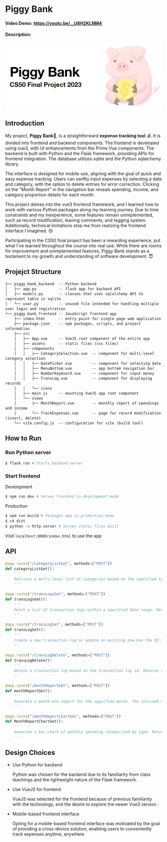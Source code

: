 # Piggy Bank

#### Video Demo: https://youtu.be/__U8H2KLNM4

#### Description:

![](images/hero.png)

## Introduction

My project, **Piggy Bank**🐷, is a straightforward **expense tracking tool** 💰. It is divided into frontend and backend components. The frontend is developed using vue3, with UI enhancements from the Prime Vue components. The backend is built with Python and the Flask framework, providing APIs for frontend integration. The database utilizes sqlite and the Python sqlalchemy library.

The interface is designed for mobile use, aligning with the goal of quick and easy expense tracking. Users can swiftly input expenses by selecting a date and category, with the option to delete entries for error correction. Clicking on the "Month Report" in the navigation bar reveals spending, income, and category proportion details for each month.

This project delves into the vue3 frontend framework, and I learned how to work with various Python packages along my learning journey. Due to time constraints and my inexperience, some features remain unimplemented, such as record modification, leaving comments, and tagging system. Additionally, technical limitations stop me from realizing the frontend interface I imagined. 😓

Participating in the CS50 final project has been a rewarding experience, put what I've learned throughout the course into real use. While there are rooms for improvement and unimplemented features, Piggy Bank stands as a testament to my growth and understanding of software development. 😇

## Projejct Structure

```
├── piggy_bank_backend  -- Python backend
│   ├── app.py          -- flask app for backend API
│   ├── models.py       -- classes that uses sqlalchemy API to represent table in sqlite
│   └── user.py         -- unused file intended for handling multiple user login and registration
└── piggy_bank_frontend -- JavaScript frontend app
    ├── index.html      -- entry point for single page web application
    ├── package.json    -- npm packages, scripts, and project information
    ├── src
    │   ├── App.vue     -- VueJS root component of the entire app
    │   ├── assets      -- static files (css files)
    │   ├── components
    │   │   ├── CategorySelection.vue  -- component for multi-level category selection
    │   │   ├── DatePicker.vue         -- component for selecting date
    │   │   ├── MenuBottom.vue         -- app bottom navigation bar
    │   │   ├── NumberKeyboard.vue     -- component for input money
    │   │   ├── TransLog.vue           -- component for displaying records
    │   │   └── icons
    │   ├── main.js     -- mounting VueJS app root component
    │   └── views
    │       ├── MonthReport.vue        -- monthly report of spendings and income
    │       └── TrackExpenses.vue      -- page for record modification (insert, delete)
    └── vite.config.js  -- configuration for vite (build tool)
```

## How to Run

### Run Python server

```sh
$ flask run # Starts backend server
```

### Start frontend

Development

```sh
$ npm run dev # Serves frontend in development mode
```

Production

```sh
$ npm run build # Packages app in production mode
$ cd dist
$ python -m http.server # Serves static files built
```

Visit `localhost:8000/index.html` to use the app

## API

```python
@app.route("/categoryListGet", methods=["POST"])
def categoryListGet():
    '''
    Retrieve a multi-level list of categories based on the specified type.
    '''
```

```python
@app.route("/transLogsGet", methods=["POST"])
def transLogsGet():
    '''
    Fetch a list of transaction logs within a specified date range. Returns a list of transaction log objects.
    '''
```

```python
@app.route("/transLogSet", methods=["POST"])
def transLogSet():
    '''
    Create a new transaction log or update an existing one.Use the ID to determine the transaction log to update. If 0, a new transaction log will be created.Returns a JSON object with a message indicating success or an error.
    '''
```

```python
@app.route("/transLogDelete", methods=["POST"])
def transLogDelete():
    '''
    Delete a transaction log based on the transaction log id. Returns a JSON object with a message indicating success or an error.
    '''
```

```python
@app.route("/monthReportGet", methods=["POST"])
def monthReportGet():
    '''
    Generate a month-end report for the specified month. The returned object includes expenseAmount (total expenses), incomeAmount (total income), and balanceAmount (income - expenses).
    '''
```

```python
@app.route("/monthReportChartGet", methods=["POST"])
def MonthReportChartGet():
    '''
    Generate a bar chart of monthly spending categorized by type. Returns a JSON object containing the bar chart data.
    '''
```

## Design Choices

- Use Python for backend

  Python was chosen for the backend due to its familiarity from class teachings and the lightweight nature of the Flask framework.

- Use VueJS for frontend

  VueJS was selected for the frontend because of previous familiarity with the technology, and the desire to explore the newer Vue3 version.

- Mobile-based frontend interface

  Opting for a mobile-based frontend interface was motivated by the goal of providing a cross-device solution, enabling users to conveniently track expenses anytime, anywhere.
